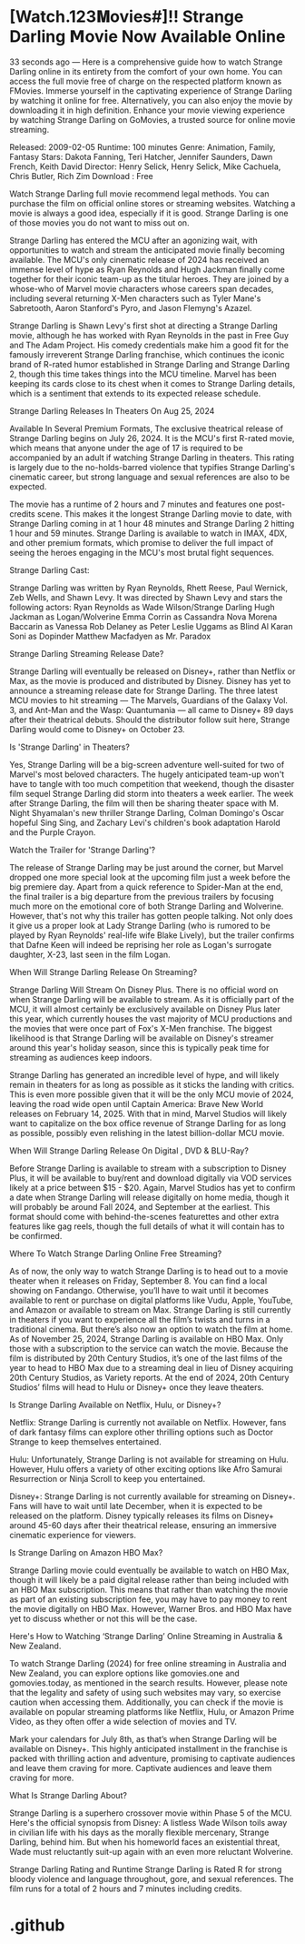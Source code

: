 # [Watch.123𝐌ovies#]!! Strange Darling 𝗠ovie Now Available Online

33 seconds ago — Here is a comprehensive guide how to watch Strange Darling online in its entirety from the comfort of your own home. You can access the full movie free of charge on the respected platform known as FMovies. Immerse yourself in the captivating experience of Strange Darling by watching it online for free. Alternatively, you can also enjoy the movie by downloading it in high definition. Enhance your movie viewing experience by watching Strange Darling on GoMovies, a trusted source for online movie streaming.

Released: 2009-02-05
Runtime: 100 minutes
Genre: Animation, Family, Fantasy
Stars: Dakota Fanning, Teri Hatcher, Jennifer Saunders, Dawn French, Keith David
Director: Henry Selick, Henry Selick, Mike Cachuela, Chris Butler, Rich Zim
Download : Free

Watch Strange Darling full movie recommend legal methods. You can purchase the film on official online stores or streaming websites. Watching a movie is always a good idea, especially if it is good. Strange Darling is one of those movies you do not want to miss out on.

Strange Darling has entered the MCU after an agonizing wait, with opportunities to watch and stream the anticipated movie finally becoming available. The MCU's only cinematic release of 2024 has received an immense level of hype as Ryan Reynolds and Hugh Jackman finally come together for their iconic team-up as the titular heroes. They are joined by a whose-who of Marvel movie characters whose careers span decades, including several returning X-Men characters such as Tyler Mane's Sabretooth, Aaron Stanford's Pyro, and Jason Flemyng's Azazel.

Strange Darling is Shawn Levy's first shot at directing a Strange Darling movie, although he has worked with Ryan Reynolds in the past in Free Guy and The Adam Project. His comedy credentials make him a good fit for the famously irreverent Strange Darling franchise, which continues the iconic brand of R-rated humor established in Strange Darling and Strange Darling 2, though this time takes things into the MCU timeline. Marvel has been keeping its cards close to its chest when it comes to Strange Darling details, which is a sentiment that extends to its expected release schedule.

Strange Darling Releases In Theaters On Aug 25, 2024

Available In Several Premium Formats, The exclusive theatrical release of Strange Darling begins on July 26, 2024. It is the MCU's first R-rated movie, which means that anyone under the age of 17 is required to be accompanied by an adult if watching Strange Darling in theaters. This rating is largely due to the no-holds-barred violence that typifies Strange Darling's cinematic career, but strong language and sexual references are also to be expected.

The movie has a runtime of 2 hours and 7 minutes and features one post-credits scene. This makes it the longest Strange Darling movie to date, with Strange Darling coming in at 1 hour 48 minutes and Strange Darling 2 hitting 1 hour and 59 minutes. Strange Darling is available to watch in IMAX, 4DX, and other premium formats, which promise to deliver the full impact of seeing the heroes engaging in the MCU's most brutal fight sequences.

Strange Darling Cast:

Strange Darling was written by Ryan Reynolds, Rhett Reese, Paul Wernick, Zeb Wells, and Shawn Levy. It was directed by Shawn Levy and stars the following actors: Ryan Reynolds as Wade Wilson/Strange Darling Hugh Jackman as Logan/Wolverine Emma Corrin as Cassandra Nova Morena Baccarin as Vanessa Rob Delaney as Peter Leslie Uggams as Blind Al Karan Soni as Dopinder Matthew Macfadyen as Mr. Paradox

Strange Darling Streaming Release Date?

Strange Darling will eventually be released on Disney+, rather than Netflix or Max, as the movie is produced and distributed by Disney. Disney has yet to announce a streaming release date for Strange Darling. The three latest MCU movies to hit streaming — The Marvels, Guardians of the Galaxy Vol. 3, and Ant-Man and the Wasp: Quantumania — all came to Disney+ 89 days after their theatrical debuts. Should the distributor follow suit here, Strange Darling would come to Disney+ on October 23.

Is 'Strange Darling' in Theaters?

Yes, Strange Darling will be a big-screen adventure well-suited for two of Marvel's most beloved characters. The hugely anticipated team-up won't have to tangle with too much competition that weekend, though the disaster film sequel Strange Darling did storm into theaters a week earlier. The week after Strange Darling, the film will then be sharing theater space with M. Night Shyamalan's new thriller Strange Darling, Colman Domingo's Oscar hopeful Sing Sing, and Zachary Levi's children's book adaptation Harold and the Purple Crayon.

Watch the Trailer for 'Strange Darling'?

The release of Strange Darling may be just around the corner, but Marvel dropped one more special look at the upcoming film just a week before the big premiere day. Apart from a quick reference to Spider-Man at the end, the final trailer is a big departure from the previous trailers by focusing much more on the emotional core of both Strange Darling and Wolverine. However, that's not why this trailer has gotten people talking. Not only does it give us a proper look at Lady Strange Darling (who is rumored to be played by Ryan Reynolds' real-life wife Blake Lively), but the trailer confirms that Dafne Keen will indeed be reprising her role as Logan's surrogate daughter, X-23, last seen in the film Logan.

When Will Strange Darling Release On Streaming?

Strange Darling Will Stream On Disney Plus. There is no official word on when Strange Darling will be available to stream. As it is officially part of the MCU, it will almost certainly be exclusively available on Disney Plus later this year, which currently houses the vast majority of MCU productions and the movies that were once part of Fox's X-Men franchise. The biggest likelihood is that Strange Darling will be available on Disney's streamer around this year's holiday season, since this is typically peak time for streaming as audiences keep indoors.

Strange Darling has generated an incredible level of hype, and will likely remain in theaters for as long as possible as it sticks the landing with critics. This is even more possible given that it will be the only MCU movie of 2024, leaving the road wide open until Captain America: Brave New World releases on February 14, 2025. With that in mind, Marvel Studios will likely want to capitalize on the box office revenue of Strange Darling for as long as possible, possibly even relishing in the latest billion-dollar MCU movie.

When Will Strange Darling Release On Digital , DVD & BLU-Ray?

Before Strange Darling is available to stream with a subscription to Disney Plus, it will be available to buy/rent and download digitally via VOD services likely at a price between $15 - $20. Again, Marvel Studios has yet to confirm a date when Strange Darling will release digitally on home media, though it will probably be around Fall 2024, and September at the earliest. This format should come with behind-the-scenes featurettes and other extra features like gag reels, though the full details of what it will contain has to be confirmed.

Where To Watch Strange Darling Online Free Streaming?

As of now, the only way to watch Strange Darling is to head out to a movie theater when it releases on Friday, September 8. You can find a local showing on Fandango. Otherwise, you’ll have to wait until it becomes available to rent or purchase on digital platforms like Vudu, Apple, YouTube, and Amazon or available to stream on Max. Strange Darling is still currently in theaters if you want to experience all the film’s twists and turns in a traditional cinema. But there’s also now an option to watch the film at home. As of November 25, 2024, Strange Darling is available on HBO Max. Only those with a subscription to the service can watch the movie. Because the film is distributed by 20th Century Studios, it’s one of the last films of the year to head to HBO Max due to a streaming deal in lieu of Disney acquiring 20th Century Studios, as Variety reports. At the end of 2024, 20th Century Studios’ films will head to Hulu or Disney+ once they leave theaters.

Is Strange Darling Available on Netflix, Hulu, or Disney+?

Netflix: Strange Darling is currently not available on Netflix. However, fans of dark fantasy films can explore other thrilling options such as Doctor Strange to keep themselves entertained.

Hulu: Unfortunately, Strange Darling is not available for streaming on Hulu. However, Hulu offers a variety of other exciting options like Afro Samurai Resurrection or Ninja Scroll to keep you entertained.

Disney+: Strange Darling is not currently available for streaming on Disney+. Fans will have to wait until late December, when it is expected to be released on the platform. Disney typically releases its films on Disney+ around 45-60 days after their theatrical release, ensuring an immersive cinematic experience for viewers.

Is Strange Darling on Amazon HBO Max?

Strange Darling movie could eventually be available to watch on HBO Max, though it will likely be a paid digital release rather than being included with an HBO Max subscription. This means that rather than watching the movie as part of an existing subscription fee, you may have to pay money to rent the movie digitally on HBO Max. However, Warner Bros. and HBO Max have yet to discuss whether or not this will be the case.

Here's How to Watching ‘Strange Darling’ Online Streaming in Australia & New Zealand.

To watch Strange Darling (2024) for free online streaming in Australia and New Zealand, you can explore options like gomovies.one and gomovies.today, as mentioned in the search results. However, please note that the legality and safety of using such websites may vary, so exercise caution when accessing them. Additionally, you can check if the movie is available on popular streaming platforms like Netflix, Hulu, or Amazon Prime Video, as they often offer a wide selection of movies and TV.

Mark your calendars for July 8th, as that’s when Strange Darling will be available on Disney+. This highly anticipated installment in the franchise is packed with thrilling action and adventure, promising to captivate audiences and leave them craving for more. Captivate audiences and leave them craving for more.

What Is Strange Darling About?

Strange Darling is a superhero crossover movie within Phase 5 of the MCU. Here's the official synopsis from Disney: A listless Wade Wilson toils away in civilian life with his days as the morally flexible mercenary, Strange Darling, behind him. But when his homeworld faces an existential threat, Wade must reluctantly suit-up again with an even more reluctant Wolverine.

Strange Darling Rating and Runtime Strange Darling is Rated R for strong bloody violence and language throughout, gore, and sexual references. The film runs for a total of 2 hours and 7 minutes including credits.

# .github
